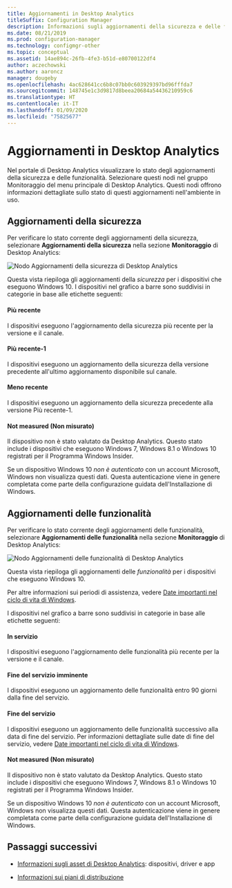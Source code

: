 ```yaml
---
title: Aggiornamenti in Desktop Analytics
titleSuffix: Configuration Manager
description: Informazioni sugli aggiornamenti della sicurezza e delle funzionalità in Desktop Analytics.
ms.date: 08/21/2019
ms.prod: configuration-manager
ms.technology: configmgr-other
ms.topic: conceptual
ms.assetid: 14ae894c-26fb-4fe3-b51d-e80700122df4
author: aczechowski
ms.author: aaroncz
manager: dougeby
ms.openlocfilehash: 4ac628641cc6b8c07bb0c603929397bd96fffda7
ms.sourcegitcommit: 148745e1c3d9817d8beea20684a54436210959c6
ms.translationtype: HT
ms.contentlocale: it-IT
ms.lasthandoff: 01/09/2020
ms.locfileid: "75825677"
---
```

# <a name="updates-in-desktop-analytics"></a>Aggiornamenti in Desktop Analytics

Nel portale di Desktop Analytics visualizzare lo stato degli aggiornamenti della sicurezza e delle funzionalità. Selezionare questi nodi nel gruppo Monitoraggio del menu principale di Desktop Analytics. Questi nodi offrono informazioni dettagliate sullo stato di questi aggiornamenti nell'ambiente in uso.


## <a name="security-updates"></a>Aggiornamenti della sicurezza

Per verificare lo stato corrente degli aggiornamenti della sicurezza, selezionare **Aggiornamenti della sicurezza** nella sezione **Monitoraggio** di Desktop Analytics:

![Nodo Aggiornamenti della sicurezza di Desktop Analytics](media/security-updates.png)

Questa vista riepiloga gli aggiornamenti della *sicurezza* per i dispositivi che eseguono Windows 10. I dispositivi nel grafico a barre sono suddivisi in categorie in base alle etichette seguenti:

#### <a name="latest"></a>Più recente

I dispositivi eseguono l'aggiornamento della sicurezza più recente per la versione e il canale.

#### <a name="latest-1"></a>Più recente-1

I dispositivi eseguono un aggiornamento della sicurezza della versione precedente all'ultimo aggiornamento disponibile sul canale.

#### <a name="older"></a>Meno recente

I dispositivi eseguono un aggiornamento della sicurezza precedente alla versione Più recente-1.

#### <a name="not-measured"></a>Not measured (Non misurato)

Il dispositivo non è stato valutato da Desktop Analytics. Questo stato include i dispositivi che eseguono Windows 7, Windows 8.1 o Windows 10 registrati per il Programma Windows Insider.  

Se un dispositivo Windows 10 *non è autenticato* con un account Microsoft, Windows non visualizza questi dati. Questa autenticazione viene in genere completata come parte della configurazione guidata dell'Installazione di Windows.<!-- 5148153 -->


## <a name="feature-updates"></a>Aggiornamenti delle funzionalità

Per verificare lo stato corrente degli aggiornamenti delle funzionalità, selezionare **Aggiornamenti delle funzionalità** nella sezione **Monitoraggio** di Desktop Analytics:

![Nodo Aggiornamenti delle funzionalità di Desktop Analytics](media/feature-updates.png)

Questa vista riepiloga gli aggiornamenti delle *funzionalità* per i dispositivi che eseguono Windows 10.

Per altre informazioni sui periodi di assistenza, vedere [Date importanti nel ciclo di vita di Windows](https://support.microsoft.com/help/13853/windows-lifecycle-fact-sheet).  

I dispositivi nel grafico a barre sono suddivisi in categorie in base alle etichette seguenti:

#### <a name="in-service"></a>In servizio

I dispositivi eseguono l'aggiornamento delle funzionalità più recente per la versione e il canale.  

#### <a name="near-end-of-service"></a>Fine del servizio imminente

I dispositivi eseguono un aggiornamento delle funzionalità entro 90 giorni dalla fine del servizio.

#### <a name="end-of-service"></a>Fine del servizio

I dispositivi eseguono un aggiornamento delle funzionalità successivo alla data di fine del servizio. Per informazioni dettagliate sulle date di fine del servizio, vedere [Date importanti nel ciclo di vita di Windows](https://support.microsoft.com/help/13853/windows-lifecycle-fact-sheet).

#### <a name="not-measured"></a>Not measured (Non misurato)

Il dispositivo non è stato valutato da Desktop Analytics. Questo stato include i dispositivi che eseguono Windows 7, Windows 8.1 o Windows 10 registrati per il Programma Windows Insider.

Se un dispositivo Windows 10 *non è autenticato* con un account Microsoft, Windows non visualizza questi dati. Questa autenticazione viene in genere completata come parte della configurazione guidata dell'Installazione di Windows.<!-- 5148153 -->


## <a name="next-steps"></a>Passaggi successivi

- [Informazioni sugli asset di Desktop Analytics](/sccm/desktop-analytics/about-assets): dispositivi, driver e app  

- [Informazioni sui piani di distribuzione](/sccm/desktop-analytics/about-deployment-plans)  
